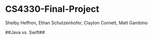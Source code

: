 # CS4330-Final-Project
Shelby Heffron, Ethan Schutzenhofer, Clayton Cornett, Matt Gambino  
  
 ##Java vs. Swift##
